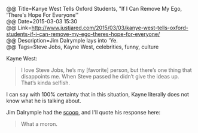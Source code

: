 @@ Title=Kanye West Tells Oxford Students, "If I Can Remove My Ego, 'There's Hope For Everyone''  
@@ Date=2015-03-03 15:30  
@@ Link=http://www.justjared.com/2015/03/03/kanye-west-tells-oxford-students-if-i-can-remove-my-ego-theres-hope-for-everyone/  
@@ Description=Jim Dalrymple lays into 'Ye.    
@@ Tags=Steve Jobs, Kayne West, celebrities, funny, culture    

Kayne West:
>I love Steve Jobs, he’s my [favorite] person, but there’s one thing that disappoints me. When Steve passed he didn’t give the ideas up. That’s kinda selfish.

I can say with 100% certainty that in this situation, Kayne literally does not know what he is talking about.

Jim Dalrymple had the [scoop](http://www.loopinsight.com/2015/03/03/fuck-off-kayne/), and I'll quote his response here:
>What a moron.
